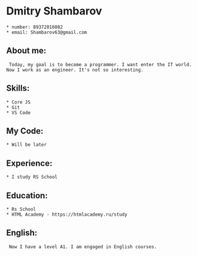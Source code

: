 # Dmitry Shambarov
    * number: 89372016082
    * email: Shambarov63@gmail.com
## About me:
     Today, my goal is to become a programmer. I want enter the IT world. Now I work as an engineer. It's not so interesting.  
## Skills:
    * Core JS
    * Git
    * VS Code
## My Code:
    * Will be later
## Experience:
    * I study RS School
## Education:
    * Rs School
    * HTML Academy - https://htmlacademy.ru/study
## English:
     Now I have a level A1. I am engaged in English courses.